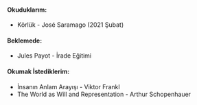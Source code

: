 #### Okuduklarım:
* Körlük - José Saramago (2021 Şubat)

#### Beklemede:
* Jules Payot - İrade Eğitimi

#### Okumak İstediklerim:
* İnsanın Anlam Arayışı - Viktor Frankl
* The World as Will and Representation - Arthur Schopenhauer
